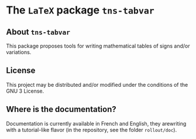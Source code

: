 The `LaTeX` package `tns-tabvar`
================================

About `tns-tabvar`
---------------

This package proposes tools for writing mathematical tables of signs and/or variations.


License
-------

This project may be distributed and/or modified under the conditions of the GNU 3 License.


Where is the documentation?
---------------------------

Documentation is currently available in French and English, they arewriting with a tutorial-like flavor (in the repository, see the folder `rollout/doc`).
